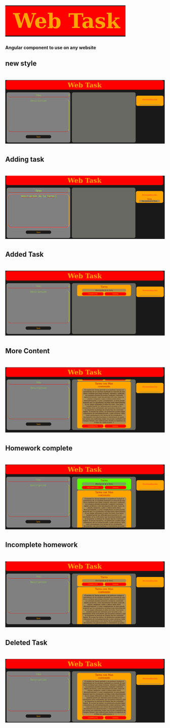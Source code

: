 # <img src="./image/Title.png">

**Angular component to use on any website**

## new style

# <img src="./image/Nuevoestilo.png">

## Adding task

# <img  src="./image/Agregando.png"/>

## Added Task 

# <img  src="./image/Tarea agregada.png"/>

## More Content

# <img src="./image/MasContenido.png" />

## Homework complete

# <img src="./image/Tarea Completada.png"/>

## Incomplete homework

# <img src = "./image/TareaIncompleta.png"/>

## Deleted Task

# <img src="./image/Tarea Eliminada.png"/>